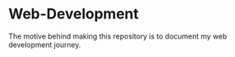 # Web-Development
The motive behind making this repository is to document my web development journey.

